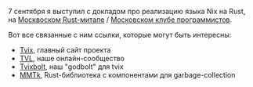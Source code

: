 7 сентября я выступил с докладом про реализацию языка Nix на Rust, на
[Москвоском Rust-митапе][rustmsk] / [Московском клубе
программистов][progmsk].

Вот все связанные с ним ссылки, которые могут быть интересны:

* [Tvix](https://tvix.dev), главный сайт проекта
* [TVL](https://tvl.fyi), наше онлайн-сообщество
* [Tvixbolt](https://tvixbolt.tvl.su/), наш "godbolt" для tvix
* [MMTk](https://www.mmtk.io/), Rust-библиотека с компонентами для garbage-collection

[rustmsk]: https://t.me/ruRust_msk
[progmsk]: https://prog.msk.ru/
